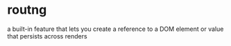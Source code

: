 # routng
a built-in feature that lets you create a reference to a DOM element or value that persists across renders
